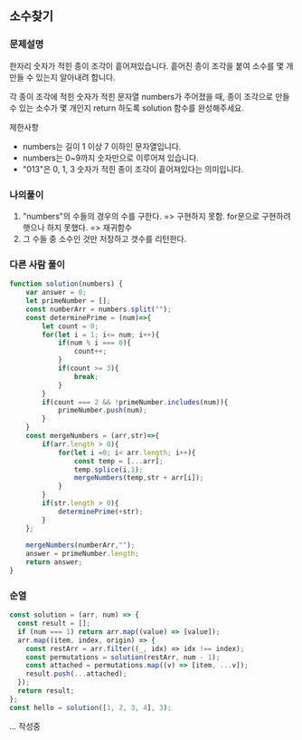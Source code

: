## 소수찾기 
### 문제설명 
한자리 숫자가 적힌 종이 조각이 흩어져있습니다. 흩어진 종이 조각을 붙여 소수를 몇 개 만들 수 있는지 알아내려 합니다.

각 종이 조각에 적힌 숫자가 적힌 문자열 numbers가 주어졌을 때, 종이 조각으로 만들 수 있는 소수가 몇 개인지 return 하도록 solution 함수를 완성해주세요.

제한사항
- numbers는 길이 1 이상 7 이하인 문자열입니다.
- numbers는 0~9까지 숫자만으로 이루어져 있습니다.
- "013"은 0, 1, 3 숫자가 적힌 종이 조각이 흩어져있다는 의미입니다.

### 나의풀이 
1. "numbers"의 수들의 경우의 수를 구한다. => 구현하지 못함. for문으로 구현하려 햇으나 하지 못했다. => 재귀함수 
2. 그 수들 중 소수인 것만 저장하고 갯수를 리턴한다.

### 다른 사람 풀이
```jsx
function solution(numbers) {
    var answer = 0;
    let primeNumber = [];
    const numberArr = numbers.split("");
    const determinePrime = (num)=>{
        let count = 0;
        for(let i = 1; i<= num; i++){
            if(num % i === 0){
                count++;
            }
            if(count >= 3){
                break;
            }
        }
        if(count === 2 && !primeNumber.includes(num)){
            primeNumber.push(num);
        }
    }
    const mergeNumbers = (arr,str)=>{
        if(arr.length > 0){
            for(let i =0; i< arr.length; i++){
                const temp = [...arr];
                temp.splice(i,1);
                mergeNumbers(temp,str + arr[i]);
            }
        }
        if(str.length > 0){
            determinePrime(+str);
        }
    };
    
    mergeNumbers(numberArr,"");
    answer = primeNumber.length;
    return answer;
}
```

### 순열 
```jsx
const solution = (arr, num) => {
  const result = [];
  if (num === 1) return arr.map((value) => [value]);
  arr.map((item, index, origin) => {
    const restArr = arr.filter((_, idx) => idx !== index);
    const permutations = solution(restArr, num - 1);
    const attached = permutations.map((v) => [item, ...v]);
    result.push(...attached);
  });
  return result;
};
const hello = solution([1, 2, 3, 4], 3);
```

... 작성중
